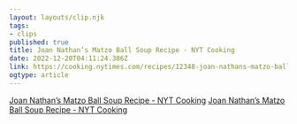 ```yaml
---
layout: layouts/clip.njk 
tags: 
- clips 
published: true 
title: Joan Nathan’s Matzo Ball Soup Recipe - NYT Cooking 
date: 2022-12-20T04:11:24.386Z 
link: https://cooking.nytimes.com/recipes/12348-joan-nathans-matzo-ball-soup?action=click&module=Collection%20Page%20Recipe%20Card&region=Matzo%20Recipes%20for%20Passover&pgType=collection&rank=1 
ogtype: article 
---
```

[Joan Nathan’s Matzo Ball Soup Recipe - NYT Cooking](https://cooking.nytimes.com/recipes/12348-joan-nathans-matzo-ball-soup?action=click&module=Collection%20Page%20Recipe%20Card&region=Matzo%20Recipes%20for%20Passover&pgType=collection&rank=1) 
[Joan Nathan’s Matzo Ball Soup Recipe - NYT Cooking](https://cooking.nytimes.com/recipes/12348-joan-nathans-matzo-ball-soup?action=click&module=Collection%20Page%20Recipe%20Card&region=Matzo%20Recipes%20for%20Passover&pgType=collection&rank=1)